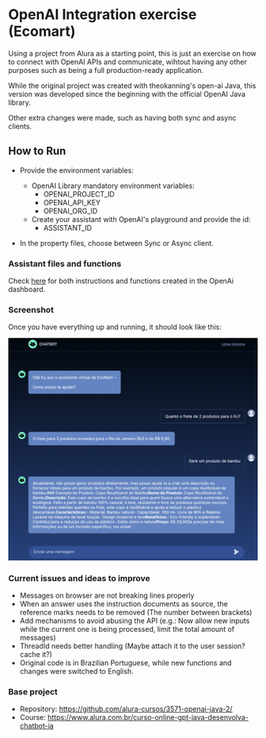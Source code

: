 # OpenAI Integration exercise (Ecomart)

Using a project from Alura as a starting point, this is just an exercise on how to connect with OpenAI APIs and communicate, wihtout having any other purposes such as being a full production-ready application.

While the original project was created with theokanning's open-ai Java, this version was developed since the beginning with the official OpenAI Java library.

Other extra changes were made, such as having both sync and async clients.

## How to Run

 - Provide the environment variables:
   - OpenAI Library mandatory environment variables:
     - OPENAI_PROJECT_ID
     - OPENAI_API_KEY
     - OPENAI_ORG_ID
   - Create your assistant with OpenAI's playground and provide the id:
     - ASSISTANT_ID


 - In the property files, choose between Sync or Async client.

### Assistant files and functions

Check [here](https://github.com/CezarAug/chatbot-test-openai/blob/f831328f4006811b4ce7eebd88405046118cafe6/src/main/resources/ecomart) for both instructions and functions created in the OpenAi dashboard.

### Screenshot

Once you have everything up and running, it should look like this:

![Screenshot](screenshots/chat.png)



### Current issues and ideas to improve

 - Messages on browser are not breaking lines properly
 - When an answer uses the instruction documents as source, the reference marks needs to be removed (The number between brackets)
 - Add mechanisms to avoid abusing the API (e.g.: Now allow new inputs while the current one is being processed, limit the total amount of messages)
 - ThreadId needs better handling (Maybe attach it to the user session? cache it?)
 - Original code is in Brazilian Portuguese, while new functions and changes were switched to English.

### Base project
 - Repository: https://github.com/alura-cursos/3571-openai-java-2/
 - Course: https://www.alura.com.br/curso-online-gpt-java-desenvolva-chatbot-ia


